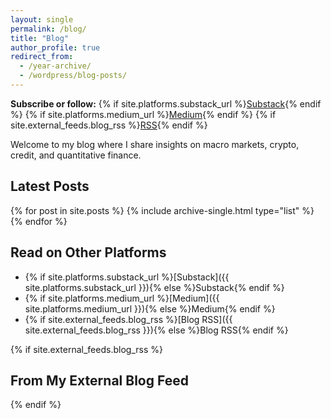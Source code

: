 ```yaml
---
layout: single
permalink: /blog/
title: "Blog"
author_profile: true
redirect_from:
  - /year-archive/
  - /wordpress/blog-posts/
---
```


<div class="cta-bar cluster">
  <strong>Subscribe or follow:</strong>
  {% if site.platforms.substack_url %}<a class="btn btn--primary" href="{{ site.platforms.substack_url }}" target="_blank" rel="noopener">Substack</a>{% endif %}
  {% if site.platforms.medium_url %}<a class="btn" href="{{ site.platforms.medium_url }}" target="_blank" rel="noopener">Medium</a>{% endif %}
  {% if site.external_feeds.blog_rss %}<a class="btn" href="{{ site.external_feeds.blog_rss }}" target="_blank" rel="noopener">RSS</a>{% endif %}
</div>

Welcome to my blog where I share insights on macro markets, crypto, credit, and quantitative finance.

## Latest Posts

{% for post in site.posts %}
  {% include archive-single.html type="list" %}
{% endfor %}

## Read on Other Platforms

- {% if site.platforms.substack_url %}[Substack]({{ site.platforms.substack_url }}){% else %}Substack{% endif %}
- {% if site.platforms.medium_url %}[Medium]({{ site.platforms.medium_url }}){% else %}Medium{% endif %}
- {% if site.external_feeds.blog_rss %}[Blog RSS]({{ site.external_feeds.blog_rss }}){% else %}Blog RSS{% endif %}

{% if site.external_feeds.blog_rss %}
## From My External Blog Feed
<div class="rss-list" data-rss="{{ site.external_feeds.blog_rss }}" data-limit="8"></div>
{% endif %}


